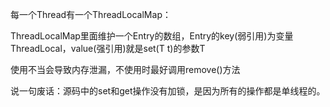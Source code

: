 每一个Thread有一个ThreadLocalMap：

ThreadLocalMap里面维护一个Entry的数组，Entry的key(弱引用)为变量ThreadLocal，value(强引用)就是set(T t)的参数T

使用不当会导致内存泄漏，不使用时最好调用remove()方法

说一句废话：源码中的set和get操作没有加锁，是因为所有的操作都是单线程的。